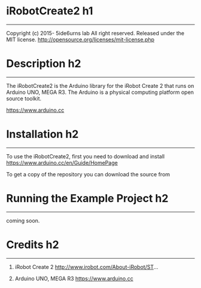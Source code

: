 # iRobotCreate2 h1
--------------------
Copyright (c) 2015- 5ide6urns lab All right reserved.
Released under the MIT license.
http://opensource.org/licenses/mit-license.php


# Description h2
--------------------
The iRobotCreate2 is the Arduino library for the iRobot Create 2 that runs on Arduino UNO, MEGA R3.
The Arduino is a physical computing platform open source toolkit.

https://www.arduino.cc


# Installation h2
--------------------
To use the iRobotCreate2, first you need to download and install
https://www.arduino.cc/en/Guide/HomePage

To get a copy of the repository you can download the source from


# Running the Example Project h2
--------------------
coming soon.


# Credits h2
--------------------
1) iRobot Create 2
http://www.irobot.com/About-iRobot/ST...

2) Arduino UNO, MEGA R3
https://www.arduino.cc
